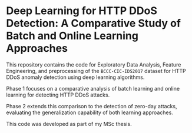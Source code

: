 # Deep Learning for HTTP DDoS Detection: A Comparative Study of Batch and Online Learning Approaches


This repository contains the code for Exploratory Data Analysis, Feature Engineering, and preprocessing of the `BCCC-CIC-IDS2017` dataset for HTTP DDoS anomaly detection using deep learning algorithms.

Phase 1 focuses on a comparative analysis of batch learning and online learning for detecting HTTP DDoS attacks.

Phase 2 extends this comparison to the detection of zero-day attacks, evaluating the generalization capability of both learning approaches.

This code was developed as part of my MSc thesis.
